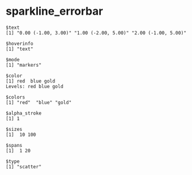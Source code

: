 # sparkline_errorbar

    $text
    [1] "0.00 (-1.00, 3.00)" "1.00 (-2.00, 5.00)" "2.00 (-1.00, 5.00)"
    
    $hoverinfo
    [1] "text"
    
    $mode
    [1] "markers"
    
    $color
    [1] red  blue gold
    Levels: red blue gold
    
    $colors
    [1] "red"  "blue" "gold"
    
    $alpha_stroke
    [1] 1
    
    $sizes
    [1]  10 100
    
    $spans
    [1]  1 20
    
    $type
    [1] "scatter"
    

